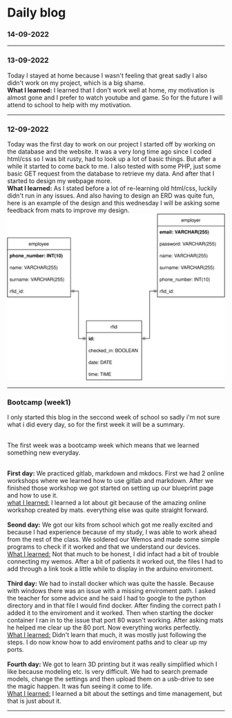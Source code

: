 # Daily blog

### 14-09-2022


---

### 13-09-2022
Today I stayed at home because I wasn't feeling that great sadly I also didn't work on my project, which is a big shame.<br>
**What I learned:** I learned that I don't work well at home, my motivation is almost gone and I prefer to watch youtube and game. So for the future I will attend to school to help with my motivation.

---

### 12-09-2022
Today was the first day to work on our project I started off by working on the database and the website. It was a very long time ago since I coded html/css so I was bit rusty, had to look up a lot of basic things. But after a while it started to come back to me. I also tested with some PHP, just some basic GET request from the database to retrieve my data. And after that I started to design my webpage more.<br>
**What I learned:** As I stated before a lot of re-learning old html/css, luckily didn't run in any issues. And also having to design an ERD was quite fun, here is an example of the design and this wednesday I will be asking some feedback from mats to improve my design.
![First ERD design.](/docs/images/DatabaseStructure.drawio.svg)

---

### Bootcamp (week1)
I only started this blog in the seccond week of school so sadly i'm not sure what i did every day, so for the first week it will be a summary.<br><br>

The first week was a bootcamp week which means that we learned something new everyday.<br><br>

**First day:** We practiced gitlab, markdown and mkdocs. First we had 2 online workshops where we learned how to use gitlab and markdown. After we finished those workshop we got started on setting up our blueprint page and how to use it.<br>
<u>what I learned:</u> I learned a lot about git because of the amazing online workshop created by mats. everything else was quite straight forward.<br><br>
**Seond day:** We got our kits from school which got me really excited and because I had experience because of my study, I was able to work ahead from the rest of the class. We soldered our Wemos and made some simple programs to check if it worked and that we understand our devices.<br>
<u>What I learned:</u> Not that much to be honest, I did infact had a bit of trouble connecting my wemos. After a bit of patients it worked out, the files I had to add through a link took a little while to display in the arduino enviroment.<br><br>
**Third day:** We had to install docker which was quite the hassle. Because with windows there was an issue with a missing enviroment path. I asked the teacher for some advice and he said I had to google to the python directory and in that file I would find docker. After finding the correct path I added it to the enviroment and it worked. Then when starting the docker container I ran in to the issue that port 80 wasn't working. After asking mats he helped me clear up the 80 port. Now everything works perfectly.<br>
<u>What I learned:</u> Didn't learn that much, it was mostly just following the steps. I do now know how to add enviroment paths and to clear up my ports.<br><br>
**Fourth day:** We got to learn 3D printing but it was really simplified which I like because modeling etc. Is very difficult. We had to search premade models, change the settings and then upload them on a usb-drive to see the magic happen. It was fun seeing it come to life.<br>
<u>What I learned:</u> I learned a bit about the settings and time management, but that is just about it.

---